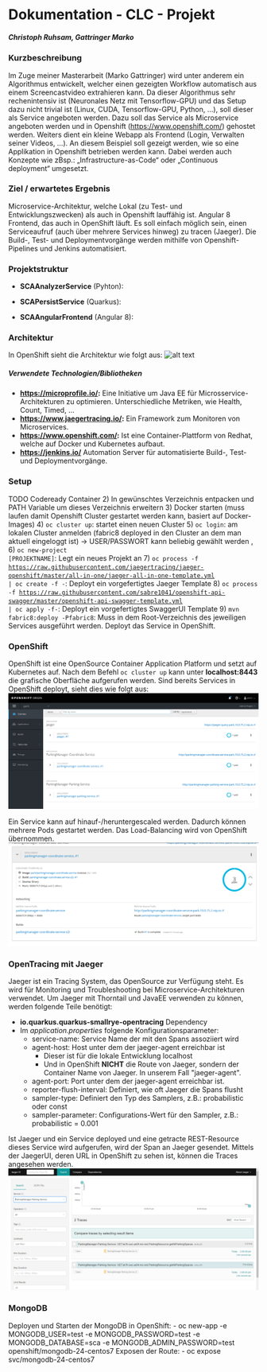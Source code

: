 # Dokumentation - CLC - Projekt
##### Christoph Ruhsam, Gattringer Marko

### Kurzbeschreibung
Im Zuge meiner Masterarbeit (Marko Gattringer) wird unter anderem ein Algorithmus entwickelt, welcher einen gezeigten Workflow automatisch aus einem Screencastvideo extrahieren kann. Da dieser Algorithmus sehr rechenintensiv ist (Neuronales Netz mit Tensorflow-GPU) und das Setup dazu nicht trivial ist (Linux, CUDA, Tensorflow-GPU, Python, …), soll dieser als Service angeboten werden. Dazu soll das Service als Microservice angeboten werden und in Openshift (https://www.openshift.com/) gehostet werden. Weiters dient ein kleine Webapp als Frontend (Login, Verwalten seiner Videos, …). An diesem Beispiel soll gezeigt werden, wie so eine Applikation in Openshift betrieben werden kann. Dabei werden auch Konzepte wie zBsp.: „Infrastructure-as-Code“ oder „Continuous deployment“ umgesetzt.

### Ziel / erwartetes Ergebnis
Microservice-Architektur, welche Lokal (zu Test- und Entwicklungszwecken) als auch in Openshift lauffähig ist.
Angular 8 Frontend, das auch in OpenShift läuft.
Es soll einfach möglich sein, einen Serviceaufruf (auch über mehrere Services hinweg) zu tracen (Jaeger).
Die Build-, Test- und Deploymentvorgänge werden mithilfe von Openshift-Pipelines und Jenkins automatisiert.

### Projektstruktur
* **SCAAnalyzerService** (Pyhton): 

* **SCAPersistService** (Quarkus):

* **SCAAngularFrontend** (Angular 8):


### Architektur
In OpenShift sieht die Architektur wie folgt aus:
![alt text](<image> "Architekturansicht OpenShift") 


##### Verwendete Technologien/Bibliotheken
* **https://microprofile.io/:** Eine Initiative um Java EE für Microsservice-Architekturen zu optimieren. Unterschiedliche Metriken, wie Health, Count, Timed, ...
* **https://www.jaegertracing.io/:** Ein Framework zum Monitoren von Microservices.
* **https://www.openshift.com/:** Ist eine Container-Plattform von Redhat, welche auf Docker und Kubernetes aufbaut.
* **https://jenkins.io/** Automation Server für automatisierte Build-, Test- und Deploymentvorgänge.



### Setup
TODO Codeready Container
2) In gewünschtes Verzeichnis entpacken und PATH Variable um dieses Verzeichnis erweitern
3) Docker starten (muss laufen damit Openshift Cluster gestartet werden kann, basiert auf Docker-Images)
4) <code>oc cluster up</code>: startet einen neuen Cluster
5) <code>oc login</code>: am lokalen Cluster anmelden (fabric8 deployed in den Cluster an dem man aktuell eingeloggt ist) -> USER/PASSWORT kann beliebig gewählt werden , 
6) <code>oc new-project [PROJEKTNAME]</code>: Legt ein neues Projekt an
7) <code>oc process -f https://raw.githubusercontent.com/jaegertracing/jaeger-openshift/master/all-in-one/jaeger-all-in-one-template.yml | oc create -f -</code>: Deployt ein vorgefertigtes Jaeger Template
8) <code>oc process -f https://raw.githubusercontent.com/sabre1041/openshift-api-swagger/master/openshift-api-swagger-template.yml | oc apply -f-</code>: Deployt ein vorgefertigtes SwaggerUI Template
9) <code>mvn fabric8:deploy -Pfabric8</code>: Muss in dem Root-Verzeichnis des jeweiligen Services ausgeführt werden. Deployt das Service in OpenShift.


### OpenShift
OpenShift ist eine OpenSource Container Application Platform und setzt auf Kubernetes auf.
Nach dem Befehl <code>oc cluster up</code> kann unter **localhost:8443** die grafische Oberfläche aufgerufen werden.
Sind bereits Services in OpenShift deployt, sieht dies wie folgt aus:
![alt text](images/openshift-view.png "OpenShift Service View")  

Ein Service kann auf hinauf-/heruntergescaled werden. Dadurch können mehrere Pods gestartet werden. Das Load-Balancing wird von OpenShift übernommen.
![alt text](images/openshift-scaledup.PNG "OpenShift Scaled Up")

### OpenTracing mit Jaeger
Jaeger ist ein Tracing System, das OpenSource zur Verfügung steht. Es wird für Monitoring und Troubleshooting bei Microservice-Architekturen verwendet.
Um Jaeger mit Thorntail und JavaEE verwenden zu können, werden folgende Teile benötigt:
- **io.quarkus.quarkus-smallrye-opentracing** Dependency
- Im *application.properties* folgende Konfigurationsparameter:
    - service-name: Service Name der mit den Spans assoziiert wird
    - agent-host: Host unter dem der jaeger-agent erreichbar ist
        - Dieser ist für die lokale Entwicklung localhost
        - Und in OpenShift **NICHT** die Route von Jaeger, sondern der Container Name von Jaeger. In unserem Fall "jaeger-agent".
    - agent-port: Port unter dem der jaeger-agent erreichbar ist.
    - reporter-flush-interval: Definiert, wie oft Jaeger die Spans flusht
    - sampler-type: Definiert den Typ des Samplers, z.B.: probabilistic oder const
    - sampler-parameter: Configurations-Wert für den Sampler, z.B.: probabilistic = 0.001
    
Ist Jaeger und ein Service deployed und eine getracte REST-Resource dieses Service wird aufgerufen, wird der Span an Jaeger gesendet. Mittels der JaegerUI, deren URL in OpenShift zu sehen ist, können die Traces angesehen werden.
![alt link](images/jaeger_ui.PNG "JaegerUI")


### MongoDB
Deployen und Starten der MongoDB in OpenShift:
    - oc new-app -e MONGODB_USER=test -e MONGODB_PASSWORD=test -e MONGODB_DATABASE=sca -e MONGODB_ADMIN_PASSWORD=test openshift/mongodb-24-centos7
Exposen der Route:
    - oc expose svc/mongodb-24-centos7